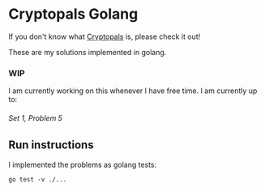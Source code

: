 # Cryptopals Golang 

If you don't know what [Cryptopals](https://cryptopals.com/) is, please check it out! 

These are my solutions implemented in golang. 

### WIP
I am currently working on this whenever I have free time. I am currently up to: 


###### Set 1, Problem 5

## Run instructions 
I implemented the problems as golang tests:

```
go test -v ./...
```
